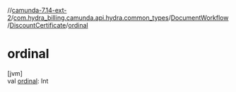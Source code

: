 //[camunda-7.14-ext-2](../../../../index.md)/[com.hydra_billing.camunda.api.hydra.common_types](../../index.md)/[DocumentWorkflow](../index.md)/[DiscountCertificate](index.md)/[ordinal](ordinal.md)

# ordinal

[jvm]\
val [ordinal](ordinal.md): Int
